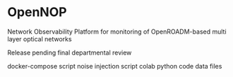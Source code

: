 # OpenNOP
Network Observability Platform for monitoring of OpenROADM-based multi layer optical networks

Release pending final departmental review

docker-compose script
noise injection script
colab python code
data files
